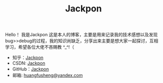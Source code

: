 ﻿---
layout: page
title: Jackpon
---

Hello！
我是Jackpon
这是本人的博客，主要是用来记录我的技术感想以及发现bug>>debug的过程，我的知识尚缺乏，分享出来主要是想大家一起探讨，互相学习，希望各位大佬不吝赐教 ^_^!（ 


* 知乎：<a href="https://www.zhihu.com/people/Jackpon">Jackpon</a>
* CSDN: <a href="http://blog.csdn.net/Jackponwong">Jackpon</a>
* GitHub：<a href="https://github.com/Jackpon">Jackpon</a>
* 邮箱: huangfusheng@yandex.com

